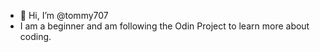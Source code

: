 - 👋 Hi, I’m @tommy707
- I am a beginner and am following the Odin Project to learn more about coding. 

<!---
tommy707/tommy707 is a ✨ special ✨ repository because its `README.md` (this file) appears on your GitHub profile.
You can click the Preview link to take a look at your changes.
--->
